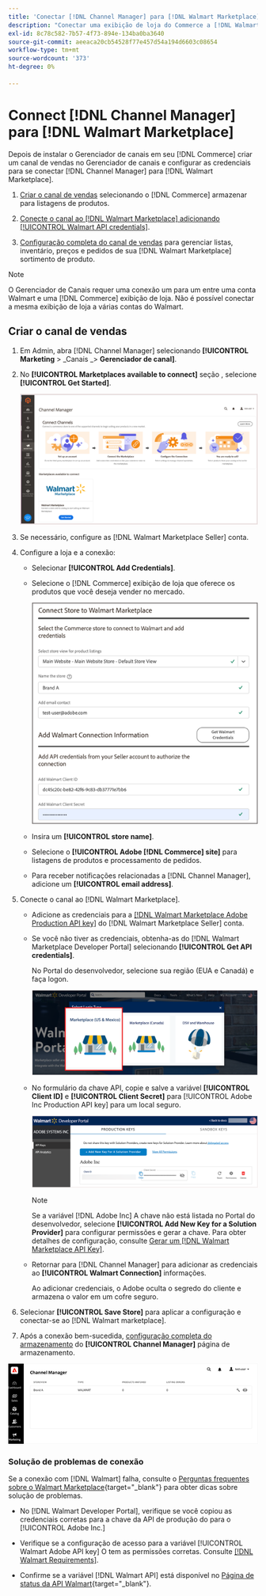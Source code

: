 ```yaml
---
title: 'Conectar [!DNL Channel Manager] para [!DNL Walmart Marketplace]'
description: "Conectar uma exibição de loja do Commerce a [!DNL Walmart Marketplace] para criar o canal de vendas para gerenciar listas de produtos, inventário, preço e pedidos do Commerce para vendas do Walmart Marketplace."
exl-id: 8c78c582-7b57-4f73-894e-134ba0ba3640
source-git-commit: aeeaca20cb54528f77e457d54a194d6603c08654
workflow-type: tm+mt
source-wordcount: '373'
ht-degree: 0%

---
```


# Connect [!DNL Channel Manager] para [!DNL Walmart Marketplace]

Depois de instalar o Gerenciador de canais em seu [!DNL Commerce] criar um canal de vendas no Gerenciador de canais e configurar as credenciais para se conectar [!DNL Channel Manager] para [!DNL Walmart Marketplace].

1. [Criar o canal de vendas](#create-the-sales-channel) selecionando o [!DNL Commerce] armazenar para listagens de produtos.

1. [Conecte o canal ao [!DNL Walmart Marketplace] adicionando [!UICONTROL Walmart API credentials]](#connect-the-channel-to-walmart-marketplace).

1. [Configuração completa do canal de vendas](#complete-sales-channel-store-setup) para gerenciar listas, inventário, preços e pedidos de sua [!DNL Walmart Marketplace] sortimento de produto.

>[!NOTE]
>
>O Gerenciador de Canais requer uma conexão um para um entre uma conta Walmart e uma [!DNL Commerce] exibição de loja. Não é possível conectar a mesma exibição de loja a várias contas do Walmart.

## Criar o canal de vendas

1. Em Admin, abra [!DNL Channel Manager] selecionando **[!UICONTROL Marketing** > _Canais _> **Gerenciador de canal]**.

1. No **[!UICONTROL Marketplaces available to connect]** seção , selecione **[!UICONTROL Get Started]**.

   ![Conectar novo [!DNL Walmart] armazenar para [!DNL Channel Manager]](assets/channel-manager-home.png)

1. Se necessário, configure as [!DNL Walmart Marketplace Seller] conta.

1. Configure a loja e a conexão:

   - Selecionar **[!UICONTROL Add Credentials]**.

   - Selecione o [!DNL Commerce] exibição de loja que oferece os produtos que você deseja vender no mercado.

      ![Configurar conexão entre [!DNL Commerce] e [!DNL Walmart Marketplace] from [!DNL Channel Manager]](assets/configure-commerce-to-marketplace-connection.png)

   - Insira um **[!UICONTROL store name]**.

   - Selecione o **[!UICONTROL Adobe [!DNL Commerce] site]** para listagens de produtos e processamento de pedidos.

   - Para receber notificações relacionadas a [!DNL Channel Manager], adicione um **[!UICONTROL email address]**.

1. Conecte o canal ao [!DNL Walmart Marketplace].

   - Adicione as credenciais para a [[!DNL Walmart Marketplace Adobe Production API key]](walmart-requirements.md#generate-a-walmart-marketplace-production-api-key) do [!DNL Walmart Marketplace Seller] conta.

   - Se você não tiver as credenciais, obtenha-as do [!DNL Walmart Marketplace Developer Portal] selecionando **[!UICONTROL Get API credentials]**.

      No Portal do desenvolvedor, selecione sua região (EUA e Canadá) e faça logon.

      ![[!DNL Walmart Marketplace] logon da conta](assets/walmart-marketplace-login-page.png)

   - No formulário da chave API, copie e salve a variável **[!UICONTROL Client ID]** e **[!UICONTROL Client Secret]** para [!UICONTROL Adobe Inc Production API key] para um local seguro.

      ![[!DNL Walmart Marketplace API key] página de configuração](assets/walmart-api-key-management-form.png)

      >[!NOTE]
      >
      >Se a variável [!DNL Adobe Inc] A chave não está listada no Portal do desenvolvedor, selecione **[!UICONTROL Add New Key for a Solution Provider]** para configurar permissões e gerar a chave. Para obter detalhes de configuração, consulte [Gerar um [!DNL Walmart Marketplace API Key]](walmart-requirements.md#generate-a-walmart-marketplace-api-key).

   - Retornar para [!DNL Channel Manager] para adicionar as credenciais ao **[!UICONTROL Walmart Connection]** informações.

      Ao adicionar credenciais, o Adobe oculta o segredo do cliente e armazena o valor em um cofre seguro.

1. Selecionar **[!UICONTROL Save Store]** para aplicar a configuração e conectar-se ao [!DNL Walmart marketplace].

1. Após a conexão bem-sucedida, [configuração completa do armazenamento](complete-sales-channel-store-setup.md) do **[!UICONTROL Channel Manager]** página de armazenamento.

![Configurar primeira loja](assets/channel-manager-setup-first-store.png)

### Solução de problemas de conexão

Se a conexão com [!DNL Walmart] falha, consulte o [Perguntas frequentes sobre o Walmart Marketplace](https://developer.walmart.com/faq/us/faq-auth/){target="_blank"} para obter dicas sobre solução de problemas.

- No [!DNL Walmart Developer Portal], verifique se você copiou as credenciais corretas para a chave da API de produção do para o [!UICONTROL Adobe Inc.]

- Verifique se a configuração de acesso para a variável [!UICONTROL Walmart Adobe API key] O tem as permissões corretas. Consulte [[!DNL Walmart Requirements]](walmart-requirements.md##generate-a-walmart-marketplace-api-key).

- Confirme se a variável [!DNL Walmart API] está disponível no [Página de status da API Walmart](https://developer.walmart.com/us/whats-new/new-api-status-information-now-available/){target="_blank"}.
